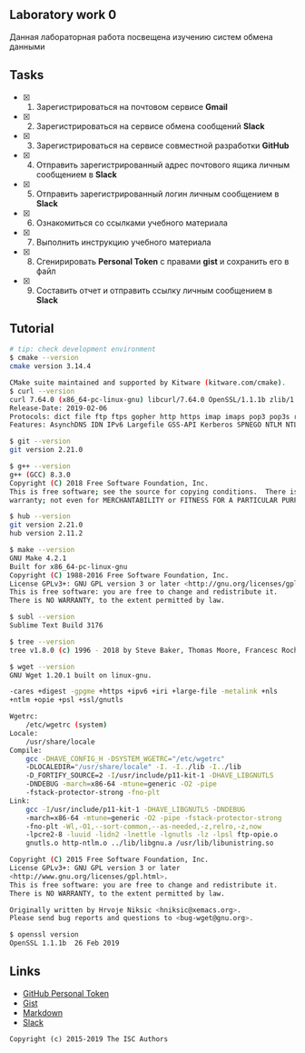 ## Laboratory work 0

Данная лабораторная работа посвещена изучению систем обмена данными

## Tasks

- [x] 1. Зарегистрироваться на почтовом сервисе **Gmail**
- [x] 2. Зарегистрироваться на сервисе обмена сообщений **Slack**
- [x] 3. Зарегистрироваться на сервисе совместной разработки **GitHub**
- [x] 4. Отправить зарегистрированный адрес почтового ящика личным сообщением в **Slack**
- [x] 5. Отправить зарегистрированный логин личным сообщением в **Slack**
- [x] 6. Ознакомиться со ссылками учебного материала
- [x] 7. Выполнить инструкцию учебного материала
- [x] 8. Сгенирировать **Personal Token** с правами **gist** и сохранить его в файл
- [x] 9. Составить отчет и отправить ссылку личным сообщением в **Slack**

## Tutorial

```sh
# tip: check development environment
$ cmake --version
cmake version 3.14.4

CMake suite maintained and supported by Kitware (kitware.com/cmake).
$ curl --version
curl 7.64.0 (x86_64-pc-linux-gnu) libcurl/7.64.0 OpenSSL/1.1.1b zlib/1.2.11 libidn2/2.1.1 libpsl/0.20.2 (+libidn2/2.1.1) libssh2/1.8.0 nghttp2/1.36.0
Release-Date: 2019-02-06
Protocols: dict file ftp ftps gopher http https imap imaps pop3 pop3s rtsp scp sftp smb smbs smtp smtps telnet tftp 
Features: AsynchDNS IDN IPv6 Largefile GSS-API Kerberos SPNEGO NTLM NTLM_WB SSL libz TLS-SRP HTTP2 UnixSockets HTTPS-proxy PSL 

$ git --version
git version 2.21.0

$ g++ --version
g++ (GCC) 8.3.0
Copyright (C) 2018 Free Software Foundation, Inc.
This is free software; see the source for copying conditions.  There is NO
warranty; not even for MERCHANTABILITY or FITNESS FOR A PARTICULAR PURPOSE.

$ hub --version
git version 2.21.0
hub version 2.11.2

$ make --version
GNU Make 4.2.1
Built for x86_64-pc-linux-gnu
Copyright (C) 1988-2016 Free Software Foundation, Inc.
License GPLv3+: GNU GPL version 3 or later <http://gnu.org/licenses/gpl.html>
This is free software: you are free to change and redistribute it.
There is NO WARRANTY, to the extent permitted by law.

$ subl --version
Sublime Text Build 3176

$ tree --version
tree v1.8.0 (c) 1996 - 2018 by Steve Baker, Thomas Moore, Francesc Rocher, Florian Sesser, Kyosuke Tokoro 

$ wget --version
GNU Wget 1.20.1 built on linux-gnu.

-cares +digest -gpgme +https +ipv6 +iri +large-file -metalink +nls 
+ntlm +opie +psl +ssl/gnutls 

Wgetrc: 
    /etc/wgetrc (system)
Locale: 
    /usr/share/locale 
Compile: 
    gcc -DHAVE_CONFIG_H -DSYSTEM_WGETRC="/etc/wgetrc" 
    -DLOCALEDIR="/usr/share/locale" -I. -I../lib -I../lib 
    -D_FORTIFY_SOURCE=2 -I/usr/include/p11-kit-1 -DHAVE_LIBGNUTLS 
    -DNDEBUG -march=x86-64 -mtune=generic -O2 -pipe 
    -fstack-protector-strong -fno-plt 
Link: 
    gcc -I/usr/include/p11-kit-1 -DHAVE_LIBGNUTLS -DNDEBUG 
    -march=x86-64 -mtune=generic -O2 -pipe -fstack-protector-strong 
    -fno-plt -Wl,-O1,--sort-common,--as-needed,-z,relro,-z,now 
    -lpcre2-8 -luuid -lidn2 -lnettle -lgnutls -lz -lpsl ftp-opie.o 
    gnutls.o http-ntlm.o ../lib/libgnu.a /usr/lib/libunistring.so 

Copyright (C) 2015 Free Software Foundation, Inc. 
License GPLv3+: GNU GPL version 3 or later
<http://www.gnu.org/licenses/gpl.html>.
This is free software: you are free to change and redistribute it.
There is NO WARRANTY, to the extent permitted by law.

Originally written by Hrvoje Niksic <hniksic@xemacs.org>.
Please send bug reports and questions to <bug-wget@gnu.org>.

$ openssl version
OpenSSL 1.1.1b  26 Feb 2019

```

## Links

- [GitHub Personal Token](https://github.com/settings/tokens/new)
- [Gist](https://gist.github.com)
- [Markdown](https://guides.github.com/features/mastering-markdown/)
- [Slack](https://slack.com)

```
Copyright (c) 2015-2019 The ISC Authors
```

